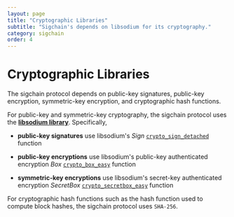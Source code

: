```yaml
---
layout: page
title: "Cryptographic Libraries"
subtitle: "Sigchain's depends on libsodium for its cryptography."
category: sigchain
order: 4
---
```


# Cryptographic Libraries
The sigchain protocol depends on public-key signatures, public-key encryption, symmetric-key encryption, and cryptographic hash functions.

For public-key and symmetric-key cryptography, the sigchain protocol uses the 
**[libsodium library](https://download.libsodium.org/doc/)**. Specifically,

- **public-key signatures** use libsodium's *Sign* [`crypto_sign_detached`](https://download.libsodium.org/doc/public-key_cryptography/public-key_signatures.html) function

- **public-key encryptions** use libsodium's public-key authenticated encryption *Box* [`crypto_box_easy`](https://download.libsodium.org/doc/public-key_cryptography/authenticated_encryption.html) function

- **symmetric-key encryptions** use libsodium's secret-key authenticated encryption *SecretBox* [`crypto_secretbox_easy`](https://download.libsodium.org/doc/secret-key_cryptography/authenticated_encryption.html) function

For cryptographic hash functions such as the hash function used to compute block hashes, the sigchain protocol uses `SHA-256`.

